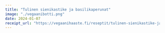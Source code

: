 ```yaml
---
title: "Tulinen sienikastike ja basilikaperunat"
image: "./vegaanibotti.png"
date: 2024-01-07
receipt_url: "https://vegaanihaaste.fi/reseptit/tulinen-sienikastike-ja-basilikaperunat"
---
```

